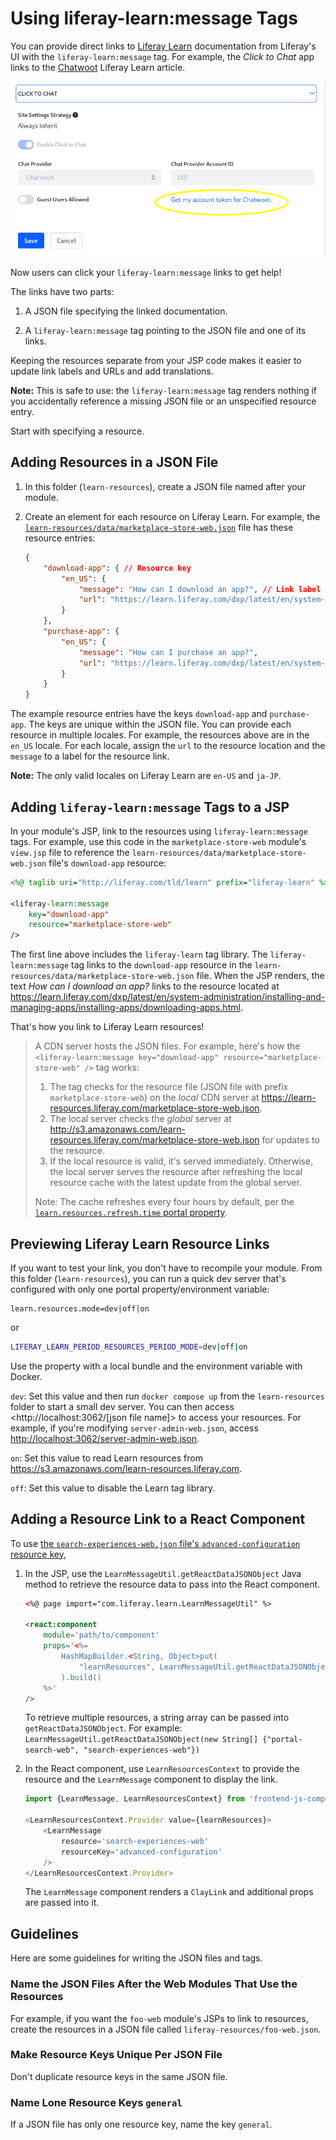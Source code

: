 # Using liferay-learn:message Tags

You can provide direct links to [Liferay Learn](https://learn.liferay.com) documentation from Liferay's UI with the `liferay-learn:message` tag. For example, the *Click to Chat* app links to the [Chatwoot](https://learn.liferay.com/w/dxp/site-building/personalizing-site-experience/enabling-automated-live-chat-systems/getting-a-chat-provider-account-id/chatwoot) Liferay Learn article.

![The Click to Chat page links to the Chatwoot article.](./images/01.png)

Now users can click your `liferay-learn:message` links to get help!

The links have two parts:

1. A JSON file specifying the linked documentation.

1. A `liferay-learn:message` tag pointing to the JSON file and one of its links.

Keeping the resources separate from your JSP code makes it easier to update link labels and URLs and add translations.

**Note:** This is safe to use: the `liferay-learn:message` tag renders nothing if you accidentally reference a missing JSON file or an unspecified resource entry.

Start with specifying a resource.

## Adding Resources in a JSON File

1. In this folder (`learn-resources`), create a JSON file named after your module.

1. Create an element for each resource on Liferay Learn. For example, the [`learn-resources/data/marketplace-store-web.json`](https://github.com/liferay/liferay-portal/blob/master/learn-resources/data/marketplace-store-web.json) file has these resource entries:

	```json
	{
		"download-app": { // Resource key
			"en_US": {
				"message": "How can I download an app?", // Link label
				"url": "https://learn.liferay.com/dxp/latest/en/system-administration/installing-and-managing-apps/installing-apps/downloading-apps.html" // Resource URL
			}
		},
		"purchase-app": {
			"en_US": {
				"message": "How can I purchase an app?",
				"url": "https://learn.liferay.com/dxp/latest/en/system-administration/installing-and-managing-apps/getting-started/using-marketplace.html"
			}
		}
	}
	```

The example resource entries have the keys `download-app` and `purchase-app`. The keys are unique within the JSON file. You can provide each resource in multiple locales. For example, the resources above are in the `en_US` locale. For each locale, assign the `url` to the resource location and the `message` to a label for the resource link.

**Note:** The only valid locales on Liferay Learn are `en-US` and `ja-JP`.

## Adding `liferay-learn:message` Tags to a JSP

In your module's JSP, link to the resources using `liferay-learn:message` tags. For example, use this code in the `marketplace-store-web` module's `view.jsp` file to reference the `learn-resources/data/marketplace-store-web.json` file's `download-app` resource:

```jsp
<%@ taglib uri="http://liferay.com/tld/learn" prefix="liferay-learn" %>

<liferay-learn:message
    key="download-app"
    resource="marketplace-store-web"
/>
```

The first line above includes the `liferay-learn` tag library. The `liferay-learn:message` tag links to the `download-app` resource in the `learn-resources/data/marketplace-store-web.json` file. When the JSP renders, the text *How can I download an app?* links to the resource located at <https://learn.liferay.com/dxp/latest/en/system-administration/installing-and-managing-apps/installing-apps/downloading-apps.html>.

That's how you link to Liferay Learn resources!

> A CDN server hosts the JSON files. For example, here's how the `<liferay-learn:message key="download-app" resource="marketplace-store-web" />` tag works:
>
> 1. The tag checks for the resource file (JSON file with prefix `marketplace-store-web`) on the *local* CDN server at <https://learn-resources.liferay.com/marketplace-store-web.json>.
> 1. The local server checks the *global* server at <http://s3.amazonaws.com/learn-resources.liferay.com/marketplace-store-web.json> for updates to the resource.
> 1. If the local resource is valid, it's served immediately. Otherwise, the local server serves the resource after refreshing the local resource cache with the latest update from the global server.
>
> Note: The cache refreshes every four hours by default, per the [`learn.resources.refresh.time` portal property](../portal-impl/src/portal.properties).

## Previewing Liferay Learn Resource Links

If you want to test your link, you don't have to recompile your module. From this folder (`learn-resources`), you can run a quick dev server that's configured with only one portal property/environment variable:

```properties
learn.resources.mode=dev|off|on
```

or

```bash
LIFERAY_LEARN_PERIOD_RESOURCES_PERIOD_MODE=dev|off|on
```

Use the property with a local bundle and the environment variable with Docker.

`dev`: Set this value and then run `docker compose up` from the `learn-resources` folder to start a small dev server. You can then access <http://localhost:3062/[json file name]> to access your resources. For example, if you're modifying `server-admin-web.json`, access <http://localhost:3062/server-admin-web.json>.

`on`: Set this value to read Learn resources from <https://s3.amazonaws.com/learn-resources.liferay.com>.

`off`: Set this value to disable the Learn tag library.

## Adding a Resource Link to a React Component

To use [the `search-experiences-web.json` file's `advanced-configuration` resource key](https://github.com/liferay/liferay-portal/blob/master/learn-resources/data/search-experiences-web.json#L2-L7),

1. In the JSP, use the `LearnMessageUtil.getReactDataJSONObject` Java method to retrieve the resource data to pass into the React component.

	```html
	<%@ page import="com.liferay.learn.LearnMessageUtil" %>

	<react:component
		module='path/to/component'
		props='<%=
			HashMapBuilder.<String, Object>put(
				"learnResources", LearnMessageUtil.getReactDataJSONObject("search-experiences-web")
			).build()
		%>'
	/>
	```

	To retrieve multiple resources, a string array can be passed into `getReactDataJSONObject`. For example: `LearnMessageUtil.getReactDataJSONObject(new String[] {"portal-search-web", "search-experiences-web"})`

1. In the React component, use `LearnResourcesContext` to provide the resource and the `LearnMessage` component to display the link.

	```javascript
	import {LearnMessage, LearnResourcesContext} from 'frontend-js-components-web';

	<LearnResourcesContext.Provider value={learnResources}>
		<LearnMessage
			resource='search-experiences-web'
			resourceKey='advanced-configuration'
		/>
	</LearnResourcesContext.Provider>
	```

	The `LearnMessage` component renders a `ClayLink` and additional props are passed into it.

## Guidelines

Here are some guidelines for writing the JSON files and tags.

### Name the JSON Files After the Web Modules That Use the Resources

For example, if you want the `foo-web` module's JSPs to link to resources, create the resources in a JSON file called `liferay-resources/foo-web.json`.

### Make Resource Keys Unique Per JSON File

Don't duplicate resource keys in the same JSON file.

### Name Lone Resource Keys `general`

If a JSON file has only one resource key, name the key `general`.